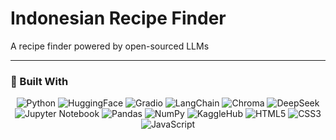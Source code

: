 # Indonesian Recipe Finder
A recipe finder powered by open-sourced LLMs 

--- 
### 🔧 Built With
<div align="center">

![Python](https://img.shields.io/badge/Python-3776AB?style=for-the-badge&logo=python&logoColor=white)
![HuggingFace](https://img.shields.io/badge/HuggingFace-FFD21F?style=for-the-badge&logo=huggingface&logoColor=black)
![Gradio](https://img.shields.io/badge/Gradio-FF5F00?style=for-the-badge&logo=gradio&logoColor=white)
![LangChain](https://img.shields.io/badge/Langchain-000000?style=for-the-badge&logo=langchain&logoColor=white)
![Chroma](https://img.shields.io/badge/Chroma-5C5CFF?style=for-the-badge)
![DeepSeek](https://img.shields.io/badge/DeepSeek-000000?style=for-the-badge)
![Jupyter Notebook](https://img.shields.io/badge/Jupyter-F37626?style=for-the-badge&logo=jupyter&logoColor=white)
![Pandas](https://img.shields.io/badge/Pandas-150458?style=for-the-badge&logo=pandas&logoColor=white)
![NumPy](https://img.shields.io/badge/NumPy-013243?style=for-the-badge&logo=numpy&logoColor=white)
![KaggleHub](https://img.shields.io/badge/KaggleHub-20BEFF?style=for-the-badge&logo=kaggle&logoColor=white)
![HTML5](https://img.shields.io/badge/HTML5-E34F26?style=for-the-badge&logo=html5&logoColor=white)
![CSS3](https://img.shields.io/badge/CSS3-1572B6?style=for-the-badge&logo=css3&logoColor=white)
![JavaScript](https://img.shields.io/badge/JavaScript-F7DF1E?style=for-the-badge&logo=javascript&logoColor=black)

</div>


